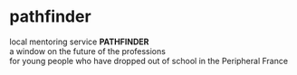 # pathfinder
local mentoring service
<b>PATHFINDER</b><br>
a window on the future of the professions <br>
for young people who have dropped out of school in the Peripheral France
<br>
<br>
